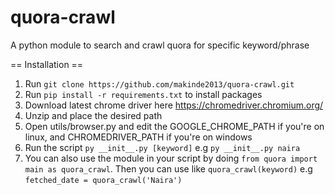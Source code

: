 # quora-crawl
A python module to search and crawl quora for specific keyword/phrase

== Installation ==
1. Run `git clone https://github.com/makinde2013/quora-crawl.git`
2. Run `pip install -r requirements.txt` to install packages
3. Download latest chrome driver here https://chromedriver.chromium.org/
4. Unzip and place the desired path
5. Open utils/browser.py and edit the GOOGLE_CHROME_PATH if you're on linux, and CHROMEDRIVER_PATH if you're on windows
6. Run the script `py __init__.py [keyword]` e.g `py __init__.py naira`
7. You can also use the module in your script by doing `from quora import main as quora_crawl`. Then you can use like `quora_crawl(keyword)` e.g `fetched_date = quora_crawl('Naira')`
